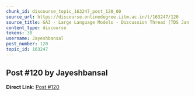 ```yaml
---
chunk_id: discourse_topic_163247_post_120_00
source_url: https://discourse.onlinedegree.iitm.ac.in/t/163247/120
source_title: GA3 - Large Language Models - Discussion Thread [TDS Jan 2025]
content_type: discourse
tokens: 38
username: Jayeshbansal
post_number: 120
topic_id: 163247
---
```


## Post #120 by Jayeshbansal

**Direct Link**: [Post #120](https://discourse.onlinedegree.iitm.ac.in/t/163247/120)
